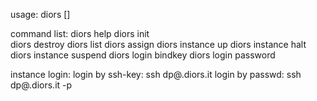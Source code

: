 usage: diors <command> [<args>]

command list:
   diors help
   diors init <app-name> 	
   diors destroy <app-name>
   diors list
   diors assign <app-name> <user-account>
   diors instance <app-name> up
   diors instance <app-name> halt
   diors instance <app-name> suspend
   diors login <app-name> bindkey <key-string>
   diors login <app-name> password

instance login:
   login by ssh-key:
      ssh dp@<app-name>.diors.it
   login by passwd:
      ssh dp@<app-name>.diors.it -p <passwd>      
